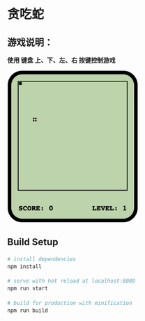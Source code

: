 # 贪吃蛇

## 游戏说明：
**使用 键盘 上、下、左、右 按键控制游戏**

<img src="./src/assets/images/snake.png" with=300 height=350>

## Build Setup

``` bash
# install dependencies
npm install

# serve with hot reload at localhost:8080
npm run start

# build for production with minification
npm run build

```